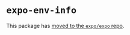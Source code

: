 # `expo-env-info`

This package has [moved to the `expo/expo` repo](https://github.com/expo/expo/tree/main/packages/expo-env-info).
